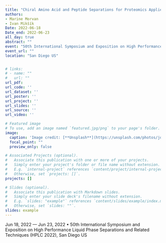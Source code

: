 ```yaml
---
title: "Chiral Amino Acid and Peptide Separations for Proteomics Applied to Aging Collagens"
authors:
- Marine Morvan
- Ivan Mikšík
Date: 2022-06-18
Date_end: 2022-06-23
all_day: true
abstract: ""
event: "50th International Symposium and Exposition on High Performance Liquid Phase Separations and Related Techniques (HPLC 2022)"
event_url: ""
location: "San Diego US"


# links:
# - name: ""
#   url: ""
url_pdf: 
url_code: ''
url_dataset: ''
url_poster: ''
url_project: ''
url_slides: ''
url_source: ''
url_video: ''

# Featured image
# To use, add an image named `featured.jpg/png` to your page's folder. 
image:
  caption: 'Image credit: [**Unsplash**](https://unsplash.com/photos/jdD8gXaTZsc)'
  focal_point: ""
  preview_only: false

# Associated Projects (optional).
#   Associate this publication with one or more of your projects.
#   Simply enter your project's folder or file name without extension.
#   E.g. `internal-project` references `content/project/internal-project/index.md`.
#   Otherwise, set `projects: []`.
projects: []

# Slides (optional).
#   Associate this publication with Markdown slides.
#   Simply enter your slide deck's filename without extension.
#   E.g. `slides: "example"` references `content/slides/example/index.md`.
#   Otherwise, set `slides: ""`.
slides: example
---
```

Jun 18, 2022 — Jun 23, 2022 • 50th International Symposium and Exposition on High Performance Liquid Phase Separations and Related Techniques (HPLC 2022), San Diego US 

